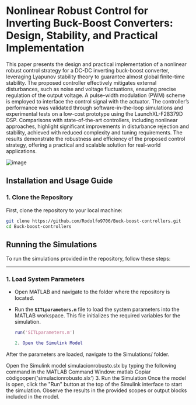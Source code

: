 # Nonlinear Robust Control for Inverting Buck-Boost Converters: Design, Stability, and Practical Implementation

This paper presents the design and practical implementation of a nonlinear robust control strategy for a DC-DC inverting buck-boost converter, leveraging Lyapunov stability
theory to guarantee almost global finite-time stability. The proposed controller effectively mitigates external disturbances, such as noise and voltage fluctuations, ensuring precise regulation of the output voltage. A pulse-width modulation (PWM) scheme is employed to interface the control signal with the actuator. The controller’s performance was validated through software-in-the-loop simulations and experimental tests on a low-cost prototype using the LaunchXL-F28379D DSP. Comparisons with state-of-the-art controllers, including nonlinear approaches, highlight significant improvements in disturbance rejection and stability, achieved with reduced complexity and tuning requirements. The results demonstrate the robustness and efficiency of the proposed control strategy, offering a practical and scalable solution for real-world applications. 

![image](https://github.com/user-attachments/assets/ac972548-d740-4d3e-804b-bcf11292a359)


## **Installation and Usage Guide**

### 1. **Clone the Repository**  
First, clone the repository to your local machine:  
```bash
git clone https://github.com/Rodolfo9706/Buck-boost-controllers.git
cd Buck-boost-controllers 
```
## **Running the Simulations**

To run the simulations provided in the repository, follow these steps:

---

### **1. Load System Parameters**

- Open MATLAB and navigate to the folder where the repository is located.
- Run the **`SITLparameters.m`** file to load the system parameters into the MATLAB workspace. This file initializes the required variables for the simulation.

   ```matlab
   run('SITLparameters.m')

   2. Open the Simulink Model
   
After the parameters are loaded, navigate to the Simulations/ folder.

Open the Simulink model simulacionrobusto.slx by typing the following command in the MATLAB Command Window:
matlab
Copiar códigoopen('simulacionrobusto.slx')
3. Run the Simulation
Once the model is open, click the "Run" button at the top of the Simulink interface to start the simulation.
Observe the results in the provided scopes or output blocks included in the model.
